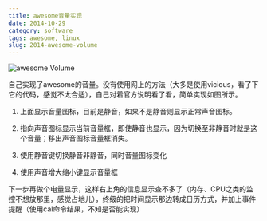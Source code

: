 ```yaml
---
title: awesome音量实现
date: 2014-10-29
category: software
tags: awesome, linux
slug: 2014-awesome-volume
---
```


![awesome Volume](http://image17-c.poco.cn/mypoco/myphoto/20150705/19/17835138520150705194216055.png?190x78_130)

自己实现了awesome的音量。没有使用网上的方法（大多是使用vicious，看了下它的代码，感觉不太合适），自己对着官方说明看了看，简单实现如图所示。

1. 上面显示音量图标，目前是静音，如果不是静音则显示正常声音图标。

2. 指向声音图标显示当前音量框，即使静音也显示，因为切换至非静音时就是这个音量；移出声音图标音量框消失。

3. 使用静音键切换静音非静音，同时音量图标变化

4. 使用声音增大缩小键显示音量框

下一步再做个电量显示，这样右上角的信息显示查不多了（内存、CPU之类的监控不想放那里，感觉占地儿），终级的把时间显示那边转成日历方式，并加上事件提醒（使用cal命令结果，不知是否能实现）
